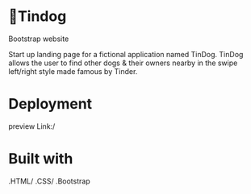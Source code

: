 # 🐩Tindog
Bootstrap website

Start up landing page for a fictional application named TinDog. TinDog allows the user to find other dogs & their owners nearby in the swipe left/right style made famous by Tinder.

# Deployment

preview Link:/

# Built with

.HTML/
.CSS/
.Bootstrap
